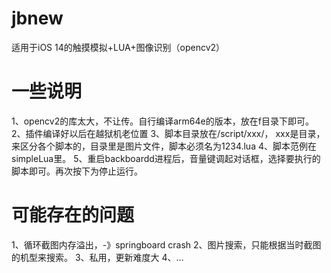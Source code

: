 # jbnew
 适用于iOS 14的触摸模拟+LUA+图像识别（opencv2）

# 一些说明
1、opencv2的库太大，不让传。自行编译arm64e的版本，放在f目录下即可。
2、插件编译好以后在越狱机老位置
3、脚本目录放在/script/xxx/， xxx是目录，来区分各个脚本的，目录里是图片文件，脚本必须名为1234.lua
4、脚本范例在simpleLua里。
5、重启backboardd进程后，音量键调起对话框，选择要执行的脚本即可。再次按下为停止运行。

# 可能存在的问题
1、循环截图内存溢出，-》springboard crash
2、图片搜索，只能根据当时截图的机型来搜索。
3、私用，更新难度大
4、...
